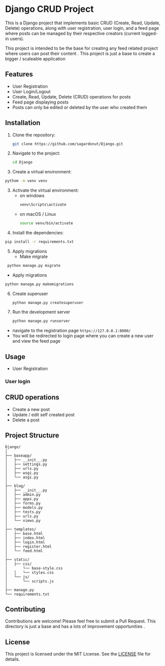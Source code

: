# Django CRUD Project

This is a Django project that implements basic CRUD (Create, Read, Update, Delete) operations, along with user registration, user login, and a feed page where posts can be managed by their respective creators (current logged-in users).

This project is intended to be the base for creating any feed related project where users can post their content . This project is just a base to create a bigger / scaleable application

## Features

- User Registration
- User Login/Logout
- Create, Read, Update, Delete (CRUD) operations for posts
- Feed page displaying posts
- Posts can only be edited or deleted by the user who created them

## Installation

1. Clone the repository:
   ```bash
   git clone https://github.com/sagardonut/Django.git
   ```
1. Navigate to the project:
   ```bash
   cd Django
   ```
2. Create a virtual environment:
```bash
pythom -m venv venv
```
3. Activate the virtual environment:
   * on windows
     ```bash
     venv\Scripts\activate
     ```
   * on macOS / Linux
     ```bash
     source venv/bin/activate
     ```
4. Install the dependencies:
  ```bash
  pip install -r requirements.txt
  ```
5. Apply migrations
   * Make migrate
  ```bash
   python manage.py migrate
   ```
   * Apply migrations
   ```bash
   python manage.py makemigrations
   ```
6. Create superuser
   ```bash
   python manage.py createsuperuser
   ```
7. Run the development server
   ```bash
   python manage.py runserver
   ```
* navigate to the registration page `https://127.0.0.1:8000/`
* You will be redirected to login page where you can create a new user and view the feed page
  
## Usage
  * User Registration
  ### User login
## CRUD operations
  * Create a new post
  * Update / edit self created post 
  * Delete a post

## Project Structure 
  ```
Django/
│
├── baseapp/
│   ├── __init__.py
│   ├── settings.py
│   ├── urls.py
│   ├── wsgi.py
│   └── asgi.py
│
├── blog/
│   ├── __init__.py
│   ├── admin.py
│   ├── apps.py
│   ├── forms.py
│   ├── models.py
│   ├── tests.py
│   ├── urls.py
│   └── views.py
│
├── templates/
│   ├── base.html
│   ├── index.html
│   ├── login.html
│   ├── register.html
│   └── feed.html
│
├── static/
│   ├── css/
|       └── base-style.css
│   │   └── styles.css
│   └── js/
│       └── scripts.js
│
├── manage.py
└── requirements.txt
```
## Contributing
Contributions are welcome! Please feel free to submit a Pull Request. This directory is just 
a base and has a lots of improvement opportunities .

## License

This project is licensed under the MIT License. See the [LICENSE](LICENSE) file for details.
